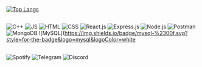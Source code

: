 
[![Top Langs](https://github-readme-stats.vercel.app/api/top-langs/?username=doppelyouz&layout=compact)](https://github.com/anuraghazra/github-readme-stats)

##
![C++](https://img.shields.io/badge/c++-%2300599C.svg?style=for-the-badge&logo=c%2B%2B&logoColor=white)
![JS](https://img.shields.io/badge/JS-%23E4405F.svg?style=for-the-badge&logo=Javascript&logoColor=white&color=F7DF1E)
![HTML](https://img.shields.io/badge/html-%23E34F26.svg?style=for-the-badge&logo=HTML5&logoColor=white&color=E34F26)
![CSS](https://img.shields.io/badge/css-%23563D7C.svg?style=for-the-badge&logo=CSS3&logoColor=white&color=1572B6)
![React.js](https://img.shields.io/badge/react.js-%2361DAFB.svg?style=for-the-badge&logo=React&logoColor=white&color=61DAFB)
![Express.js](https://img.shields.io/badge/express.js-%230073CF.svg?style=for-the-badge&logo=Express&logoColor=white&color=000000)
![Node.js](https://img.shields.io/badge/node.js-%230073CF.svg?style=for-the-badge&logo=Node.js&logoColor=white&color=339933)
![Postman](https://img.shields.io/badge/postman-%23F44336.svg?style=for-the-badge&logo=Postman&logoColor=white&color=FF6C37)
![MongoDB](https://img.shields.io/badge/MongoDB-%234ea94b.svg?style=for-the-badge&logo=mongodb&logoColor=white)
![MySQL](https://img.shields.io/badge/mysql-%2300f.svg?style=for-the-badge&logo=mysql&logoColor=white

##
![Spotify](https://img.shields.io/badge/Spotify-1ED760?style=for-the-badge&logo=spotify&logoColor=white)
![Telegram](https://img.shields.io/badge/Telegram-2CA5E0?style=for-the-badge&logo=telegram&logoColor=white)
![Discord](https://img.shields.io/badge/Discord-%235865F2.svg?style=for-the-badge&logo=discord&logoColor=white)
